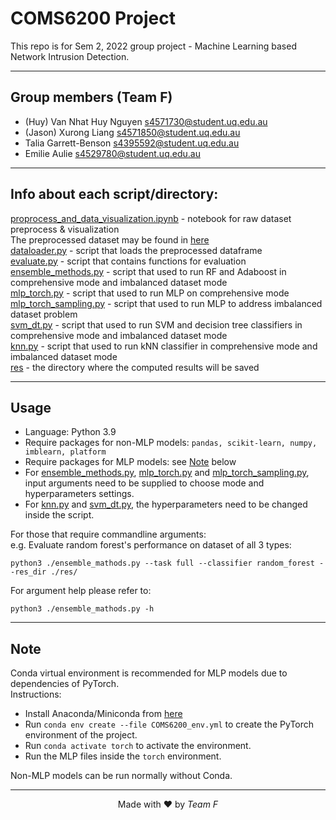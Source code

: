 # COMS6200 Project

This repo is for Sem 2, 2022 group project - Machine Learning based Network Intrusion Detection.

***

## Group members (Team F)
<ul>
    <li>(Huy) Van Nhat Huy Nguyen <a href="mailto:s4571730@student.uq.edu.au">s4571730@student.uq.edu.au</a></li>
    <li>(Jason) Xurong Liang <a href="mailto:s4571850@student.uq.edu.au">s4571850@student.uq.edu.au</a></li>
    <li>Talia Garrett-Benson <a href="mailto:s4395592@student.uq.edu.au">s4395592@student.uq.edu.au</a> </li>
    <li>Emilie Aulie <a href="mailto:s4529780@student.uq.edu.au">s4529780@student.uq.edu.au</a> </li>
</ul>

***

## Info about each script/directory:
[proprocess_and_data_visualization.ipynb](./proprocess_and_data_visualization.ipynb) - notebook for raw dataset preprocess & visualization\
The preprocessed dataset may be found in [here](https://drive.google.com/drive/folders/1cnvofUhz84pMR0SztvfOYzIcpq1sR2VT?usp=sharing)\
[dataloader.py](./dataloader.py) - script that loads the preprocessed dataframe\
[evaluate.py](./evaluate.py) - script that contains functions for evaluation\
[ensemble_methods.py](./ensemble_methods.py) - script that used to run RF and Adaboost in comprehensive mode and imbalanced dataset mode\
[mlp_torch.py](./mlp_torch.py) - script that used to run MLP on comprehensive mode\
[mlp_torch_sampling.py](./mlp_torch_sampling.py) - script that used to run MLP to address imbalanced dataset problem\
[svm_dt.py](./svm_dt.py) - script that used to run SVM and decision tree classifiers in comprehensive mode and imbalanced dataset mode\
[knn.py](./knn.py) - script that used to run kNN classifier in comprehensive mode and imbalanced dataset mode\
[res](./res) - the directory where the computed results will be saved

***

## Usage
- Language: Python 3.9
- Require packages for non-MLP models: `pandas, scikit-learn, numpy, imblearn, platform`
- Require packages for MLP models: see [Note](#note) below
- For [ensemble_methods.py](./ensemble_methods.py), [mlp_torch.py](./mlp_torch.py) and [mlp_torch_sampling.py](./mlp_torch_sampling.py), input arguments need to be supplied to choose mode and hyperparameters settings.
- For [knn.py](./knn.py) and [svm_dt.py](./svm_dt.py), the hyperparameters need to be changed inside the script.

<!-- <ul>
    <li>For <a href="./ensemble_methods.py">ensemble_methods.py</a>,
<a href="./mlp_torch.py">mlp_torch.py</a> and <a href="./mlp_torch_sampling.py">mlp_torch_sampling.py</a>,
input arguments need to be supplied to choose mode and hyperparam settings.
    </li>
    <li>For <a href="./knn.py">knn.py</a> and  <a href="./svm_dt.py">svm_dt.py</a>,
    the hyperparameters need to be changed inside the script.
    </li>
</ul> -->

For those that require commandline arguments:\
e.g. Evaluate random forest's performance on dataset of all 3 types:
```shell
python3 ./ensemble_mathods.py --task full --classifier random_forest --res_dir ./res/
```
For argument help please refer to:
```shell
python3 ./ensemble_mathods.py -h
```

***

## Note
Conda virtual environment is recommended for MLP models due to dependencies of PyTorch. \
Instructions:
- Install Anaconda/Miniconda from [here](https://conda.io/projects/conda/en/latest/user-guide/install/download.html)
- Run `conda env create --file COMS6200_env.yml` to 
create the PyTorch environment of the project.
- Run `conda activate torch` to activate the environment.
- Run the MLP files inside the `torch` environment. 

Non-MLP models can be run normally without Conda.

***
<p align="center">Made with ❤ by <em>Team F</em></p>
